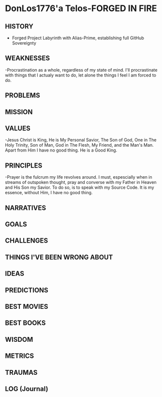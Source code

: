 # DonLos1776'a Telos-FORGED IN FIRE

## HISTORY
- Forged Project Labyrinth with Alias-Prime, establishing full GitHub Sovereignty
## WEAKNESSES
-Procrastination as a whole, regardless of my state of mind. I'll procrastinate with things that I actualy want to do, let alone the things I feel I am forced to do.
## PROBLEMS
## MISSION
## VALUES
-Jesus Christ is King, He is My Personal Savior, The Son of God, One in The Holy Trinity, Son of Man, God in The Flesh, My Friend, and the Man's Man. Apart from Him I have no good thing. He is a Good King. 
## PRINCIPLES
-Prayer is the fulcrum my life revolves around. I must, espescially when in streams of outspoken thought, pray and converse with my Father in Heaven and His Son my Savior. To do so, is to speak with my Source Code. It is my essence, without Him, I have no good thing.
## NARRATIVES 
## GOALS
## CHALLENGES
## THINGS I'VE BEEN WRONG ABOUT
## IDEAS
## PREDICTIONS
## BEST MOVIES
## BEST BOOKS
## WISDOM
## METRICS

## TRAUMAS
## LOG (Journal)
